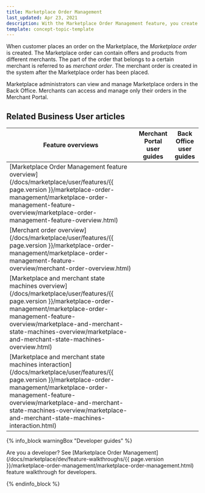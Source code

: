 ```yaml
---
title: Marketplace Order Management
last_updated: Apr 23, 2021
description: With the Marketplace Order Management feature, you create and manage orders.
template: concept-topic-template
---
```


When customer places an order on the Marketplace, the *Marketplace order* is created. The Marketplace order can contain offers and products from different merchants. The part of the order that belongs to a certain merchant is referred to as *merchant order*. The merchant order is created in the system after the Marketplace order has been placed.

Marketplace administrators can view and manage Marketplace orders in the Back Office. Merchants can access and manage only their orders in the Merchant Portal.

## Related Business User articles

|Feature overviews  |Merchant Portal user guides  |Back Office user guides |
|---------|---------|---------|
|[Marketplace Order Management feature overview](/docs/marketplace/user/features/{{ page.version }}/marketplace-order-management/marketplace-order-management-feature-overview/marketplace-order-management-feature-overview.html) |<!---LINK TO MERCHANT PORTAL ORDER MANAGEMENT-->  | <!---LINK TO BO ORDER MANAGEMENT-->|
|[Merchant order overview](/docs/marketplace/user/features/{{ page.version }}/marketplace-order-management/marketplace-order-management-feature-overview/merchant-order-overview.html) | | |
|[Marketplace and merchant state machines overview](/docs/marketplace/user/features/{{ page.version }}/marketplace-order-management/marketplace-order-management-feature-overview/marketplace-and-merchant-state-machines-overview/marketplace-and-merchant-state-machines-overview.html) | | |
|[Marketplace and merchant state machines interaction](/docs/marketplace/user/features/{{ page.version }}/marketplace-order-management/marketplace-order-management-feature-overview/marketplace-and-merchant-state-machines-overview/marketplace-and-merchant-state-machines-interaction.html) | | |

{% info_block warningBox "Developer guides" %}

Are you a developer? See [Marketplace Order Management](/docs/marketplace/dev/feature-walkthroughs/{{ page.version }}/marketplace-order-management/marketplace-order-management.html) feature walkthrough for developers. 

{% endinfo_block %}